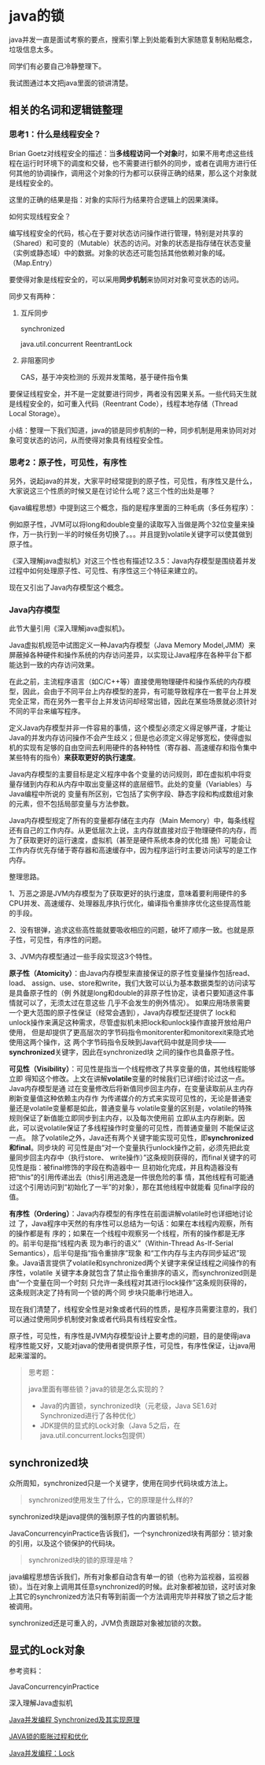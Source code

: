 # java的锁

java并发一直是面试考察的要点，搜索引擎上到处能看到大家随意复制粘贴概念，垃圾信息太多。

同学们有必要自己冷静整理下。

我试图通过本文把java里面的锁讲清楚。

## 相关的名词和逻辑链整理

### 思考1：什么是线程安全？

Brian Goetz对线程安全的描述：当**多线程访问一个对象**时，如果不用考虑这些线程在运行时环境下的调度和交替，也不需要进行额外的同步，或者在调用方进行任何其他的协调操作，调用这个对象的行为都可以获得正确的结果，那么这个对象就是线程安全的。

这里的正确的结果是指：对象的实际行为结果符合逻辑上的因果演绎。

如何实现线程安全？

编写线程安全的代码，核心在于要对状态访问操作进行管理，特别是对共享的（Shared）和可变的（Mutable）状态的访问。对象的状态是指存储在状态变量（实例或静态域）中的数据。对象的状态还可能包括其他依赖对象的域。（Map.Entry）

要使得对象是线程安全的，可以采用**同步机制**来协同对对象可变状态的访问。

同步又有两种：

1. 互斥同步

   synchronized

   java.util.concurrent ReentrantLock

2. 非阻塞同步

   CAS，基于冲突检测的 乐观并发策略，基于硬件指令集

要保证线程安全，并不是一定就要进行同步，两者没有因果关系。一些代码天生就是线程安全的，如可重入代码（Reentrant Code），线程本地存储（Thread Local Storage）。

小结：整理一下我们知道，java的锁是同步机制的一种，同步机制是用来协同对对象可变状态的访问，从而使得对象具有线程安全性。

### 思考2：原子性，可见性，有序性

另外，说起java的并发，大家平时经常提到的原子性，可见性，有序性又是什么，大家说这三个性质的时候又是在讨论什么呢？这三个性的出处是哪？

《java编程思想》中提到这三个概念，指的是程序里面的三种毛病（多任务程序）：

例如原子性，JVM可以将long和double变量的读取写入当做是两个32位变量来操作，万一执行到一半的时候任务切换了。。。并且提到volatile关键字可以使其做到原子性。

《深入理解java虚拟机》对这三个性也有描述12.3.5：Java内存模型是围绕着并发过程中如何处理原子性、可见性、有序性这三个特征来建立的。

现在又引出了Java内存模型这个概念。

### Java内存模型

此节大量引用《深入理解java虚拟机》。

Java虚拟机规范中试图定义一种Java内存模型（Java Memory Model,JMM）来屏蔽掉各种硬件和操作系统的内存访问差异，以实现让Java程序在各种平台下都能达到一致的内存访问效果。

在此之前，主流程序语言（如C/C++等）直接使用物理硬件和操作系统的内存模型，因此，会由于不同平台上内存模型的差异，有可能导致程序在一套平台上并发完全正常，而在另外一套平台上并发访问却经常出错，因此在某些场景就必须针对不同的平台来编写程序。 

定义Java内存模型并非一件容易的事情，这个模型必须定义得足够严谨，才能让Java的并发内存访问操作不会产生歧义；但是也必须定义得足够宽松，使得虚拟机的实现有足够的自由空间去利用硬件的各种特性（寄存器、高速缓存和指令集中某些特有的指令）**来获取更好的执行速度**。

Java内存模型的主要目标是定义程序中各个变量的访问规则，即在虚拟机中将变量存储到内存和从内存中取出变量这样的底层细节。此处的变量（Variables）与Java编程中所说的 变量有所区别，它包括了实例字段、静态字段和构成数组对象的元素，但不包括局部变量与方法参数。

Java内存模型规定了所有的变量都存储在主内存（Main Memory）中，每条线程还有自己的工作内存。从更低层次上说，主内存就直接对应于物理硬件的内存，而为了获取更好的运行速度，虚拟机（甚至是硬件系统本身的优化措 施）可能会让工作内存优先存储于寄存器和高速缓存中，因为程序运行时主要访问读写的是工作内存。

整理思路。

1、万恶之源是JVM内存模型为了获取更好的执行速度，意味着要利用硬件的多CPU并发、高速缓存、处理器乱序执行优化，编译指令重排序优化这些提高性能的手段。

2、没有银弹，追求这些高性能就要吸收相应的问题，破坏了顺序一致。也就是原子性，可见性，有序性的问题。

3、JVM内存模型通过一些手段实现这3个特性。

**原子性（Atomicity）**：由Java内存模型来直接保证的原子性变量操作包括read、load、 assign、use、store和write，我们大致可以认为基本数据类型的访问读写是具备原子性的（例 外就是long和double的非原子性协定，读者只要知道这件事情就可以了，无须太过在意这些 几乎不会发生的例外情况）。 如果应用场景需要一个更大范围的原子性保证（经常会遇到），Java内存模型还提供了 lock和unlock操作来满足这种需求，尽管虚拟机未把lock和unlock操作直接开放给用户使用， 但是却提供了更高层次的字节码指令monitorenter和monitorexit来隐式地使用这两个操作，这 两个字节码指令反映到Java代码中就是同步块——**synchronized**关键字，因此在synchronized块 之间的操作也具备原子性。 

**可见性（Visibility）**：可见性是指当一个线程修改了共享变量的值，其他线程能够立即 得知这个修改。上文在讲解**volatile**变量的时候我们已详细讨论过这一点。Java内存模型是通 过在变量修改后将新值同步回主内存，在变量读取前从主内存刷新变量值这种依赖主内存作 为传递媒介的方式来实现可见性的，无论是普通变量还是volatile变量都是如此，普通变量与 volatile变量的区别是，volatile的特殊规则保证了新值能立即同步到主内存，以及每次使用前 立即从主内存刷新。因此，可以说volatile保证了多线程操作时变量的可见性，而普通变量则 不能保证这一点。 除了volatile之外，Java还有两个关键字能实现可见性，即**synchronized和final**。同步块的 可见性是由“对一个变量执行unlock操作之前，必须先把此变量同步回主内存中（执行store、 write操作）”这条规则获得的，而final关键字的可见性是指：被final修饰的字段在构造器中一 旦初始化完成，并且构造器没有把“this”的引用传递出去（this引用逃逸是一件很危险的事 情，其他线程有可能通过这个引用访问到“初始化了一半”的对象），那在其他线程中就能看 见final字段的值。

**有序性（Ordering）**：Java内存模型的有序性在前面讲解volatile时也详细地讨论过 了，Java程序中天然的有序性可以总结为一句话：如果在本线程内观察，所有的操作都是有 序的；如果在一个线程中观察另一个线程，所有的操作都是无序的。前半句是指“线程内表 现为串行的语义”（Within-Thread As-If-Serial Semantics），后半句是指“指令重排序”现象 和“工作内存与主内存同步延迟”现象。Java语言提供了volatile和synchronized两个关键字来保证线程之间操作的有序性，volatile 关键字本身就包含了禁止指令重排序的语义，而synchronized则是由“一个变量在同一个时刻 只允许一条线程对其进行lock操作”这条规则获得的，这条规则决定了持有同一个锁的两个同 步块只能串行地进入。 

现在我们清楚了，线程安全性是对象或者代码的性质，是程序员需要注意的，我们可以通过使用同步机制使对象或者代码具有线程安全性。

原子性，可见性，有序性是JVM内存模型设计上要考虑的问题，目的是使得java程序性能又好，又能对java的使用者提供原子性，可见性，有序性保证，让java用起来溜溜的。



> 思考题：
>
> java里面有哪些锁？java的锁是怎么实现的？
>
> - Java的内置锁，synchronized块（元老级，Java SE1.6对Synchronized进行了各种优化）
> - JDK提供的显式的Lock对象（Java 5之后，在java.util.concurrent.locks包提供）

## synchronized块

众所周知，synchronized只是一个关键字，使用在同步代码块或方法上。

> synchronized使用发生了什么，它的原理是什么样的?

synchronized块是java提供的强制原子性的内置锁机制。

JavaConcurrencyinPractice告诉我们，一个synchronized块有两部分：锁对象的引用，以及这个锁保护的代码块。

> synchronized块的锁的原理是啥？

java编程思想告诉我们，所有对象都自动含有单一的锁（也称为监视器，监视器锁）。当在对象上调用其任意synchronized的时候。此对象都被加锁，这时该对象上其它的synchronized方法只有等到前面一个方法调用完毕并释放了锁之后才能被调用。

synchronized还是可重入的，JVM负责跟踪对象被加锁的次数。



## 显式的Lock对象

































参考资料：

JavaConcurrencyinPractice

深入理解Java虚拟机

[Java并发编程 Synchronized及其实现原理](https://www.cnblogs.com/mingyao123/p/7424911.html)

[JAVA锁的膨胀过程和优化](https://www.cnblogs.com/dsj2016/p/5714921.html)

[Java并发编程：Lock](https://www.cnblogs.com/dolphin0520/p/3923167.html)
